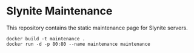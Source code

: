 # Slynite Maintenance

This repository contains the static maintenance page for Slynite servers.

```shell
docker build -t maintenance .
docker run -d -p 80:80 --name maintenance maintenance
```